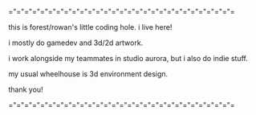 ="="="="="="="="="="="="="="="="="="="="="="="="="="="="=

this is forest/rowan's little coding hole. i live here!

i mostly do gamedev and 3d/2d artwork. 

i work alongside my teammates in studio aurora, but i also do indie stuff.

my usual wheelhouse is 3d environment design.

thank you!


="="="="="="="="="="="="="="="="="="="="="="="="="="="="=
